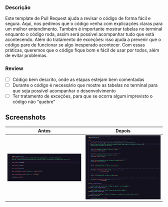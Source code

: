 ### Descrição
Este template de Pull Request ajuda a revisar o código de forma fácil e segura. Aqui, nos pedimos que o código venha com explicações claras para um melhor entendimento. Também é importante mostrar tabelas no terminal enquanto o código roda, assim será possivel acompanhar tudo que está acontecendo. Além do tratamento de exceções: isso ajuda a prevenir que o código pare de funcionar se algo inesperado acontecer. Com essas práticas, queremos que o código fique bom e fácil de usar por todos, além de evitar problemas.

### Review
- [ ] Código bem descrito, onde as etapas estejam bem comentadas
- [ ] Durante o código é necessário que mostre as tabelas no terminal para que seja possível acompanhar o desenvolvimento
- [ ] Ter tratamento de exceções, para que se ocorra algum imprevisto o código não “quebre”
## Screenshots

| Antes | Depois |
| --- | --- |
| <img width="500" alt="image" src="https://github.com/alvesalec/pratica_devops/blob/main/PULL_REQUEST_TEMPLATE/MicrosoftTeams-image%20(2).png?raw=true"> | <img width="500" alt="image" src="https://github.com/alvesalec/pratica_devops/blob/main/MicrosoftTeams-image%20(3).png?raw=true"> |
